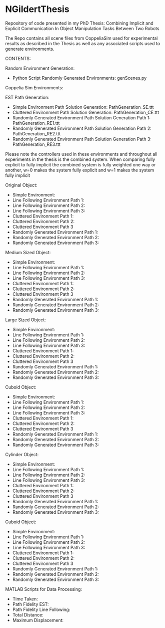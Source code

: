 # NGildertThesis
Repository of code presented in my PhD Thesis: Combining Implicit and Explicit Communication In Object Manipulation Tasks Between Two Robots

The Repo contains all scene files from CoppeliaSim used for experimental results as described in the Thesis as well as any associated scripts used to generate environments.

CONTENTS:

Random Environment Generation:

- Python Script Randomly Generated Environments: genScenes.py

Coppelia Sim Environments:

EST Path Generation:

- Simple Environment Path Solution Generation: PathGeneration_SE.ttt
- Cluttered Environment Path Solution Generation: PathGeneration_CE.ttt
- Randomly Generated Environment Path Solution Generation Path 1: PathGeneration_RE1.ttt
- Randomly Generated Environment Path Solution Generation Path 2: PathGeneration_RE2.ttt
- Randomly Generated Environment Path Solution Generation Path 3: PathGeneration_RE3.ttt

Please note the controllers used in these environments and throughout all experiments in the thesis is the combined system. When comparing fully explicit to fully implicit the combined system is fully weighted one way or another, w=0 makes the system fully explicit and w=1 makes the system fully implicit

Original Object:

- Simple Environment:
- Line Following Environment Path 1:
- Line Following Environment Path 2:
- Line Following Environment Path 3:
- Cluttered Environment Path 1:
- Cluttered Environment Path 2:
- Cluttered Environment Path 3
- Randomly Generated Environment Path 1:
- Randomly Generated Environment Path 2:
- Randomly Generated Environment Path 3:

Medium Sized Object:

- Simple Environment:
- Line Following Environment Path 1:
- Line Following Environment Path 2:
- Line Following Environment Path 3:
- Cluttered Environment Path 1:
- Cluttered Environment Path 2:
- Cluttered Environment Path 3
- Randomly Generated Environment Path 1:
- Randomly Generated Environment Path 2:
- Randomly Generated Environment Path 3:

Large Sized Object:

- Simple Environment:
- Line Following Environment Path 1:
- Line Following Environment Path 2:
- Line Following Environment Path 3:
- Cluttered Environment Path 1:
- Cluttered Environment Path 2:
- Cluttered Environment Path 3
- Randomly Generated Environment Path 1:
- Randomly Generated Environment Path 2:
- Randomly Generated Environment Path 3:

Cuboid Object:

- Simple Environment:
- Line Following Environment Path 1:
- Line Following Environment Path 2:
- Line Following Environment Path 3:
- Cluttered Environment Path 1:
- Cluttered Environment Path 2:
- Cluttered Environment Path 3
- Randomly Generated Environment Path 1:
- Randomly Generated Environment Path 2:
- Randomly Generated Environment Path 3:

Cylinder Object:

- Simple Environment:
- Line Following Environment Path 1:
- Line Following Environment Path 2:
- Line Following Environment Path 3:
- Cluttered Environment Path 1:
- Cluttered Environment Path 2:
- Cluttered Environment Path 3
- Randomly Generated Environment Path 1:
- Randomly Generated Environment Path 2:
- Randomly Generated Environment Path 3:

Cuboid Object:

- Simple Environment:
- Line Following Environment Path 1:
- Line Following Environment Path 2:
- Line Following Environment Path 3:
- Cluttered Environment Path 1:
- Cluttered Environment Path 2:
- Cluttered Environment Path 3
- Randomly Generated Environment Path 1:
- Randomly Generated Environment Path 2:
- Randomly Generated Environment Path 3:

MATLAB Scripts for Data Processing:

- Time Taken:
- Path Fidelity EST:
- Path Fidelity Line Following:
- Total Distance: 
- Maximum Displacement: 
